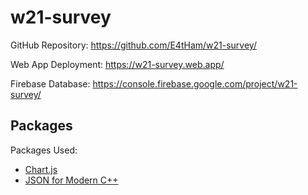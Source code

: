 
<!-- README.md -->


# w21-survey

GitHub Repository: https://github.com/E4tHam/w21-survey/

Web App Deployment: https://w21-survey.web.app/

Firebase Database: https://console.firebase.google.com/project/w21-survey/

## Packages

Packages Used:

 * [Chart.js](https://www.chartjs.org/)
 * [JSON for Modern C++](https://json.nlohmann.me/)
